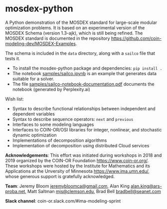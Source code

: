 # mosdex-python

A Python demonstration of the MOSDEX standard for large-scale modular optimization problems.  It is based on an experimental version of the MOSDEX Schema (version 1.3-ajk), which is still being refined.  The MOSDEX standard is documented in the repository https://github.com/coin-modeling-dev/MOSDEX-Examples.

The schema is included in the `data` directory, along with a `sailco` file that tests it.
* To install the mosdex-python package and dependencies: `pip install .`
* The notebook [samples/sailco.ipynb](samples/sailco.ipynb) is an example that generates data suitable for a solver.
* The file [samples/sailco-notebook-documentation.pdf](samples/sailco-notebook-documentation.pdf) documents the notebook (generated by Perplexity.ai) 


Wish list:
* Syntax to describe functional relationships between independent and dependent variables
* Syntax to describe sequence operators: `next` and `previous`
* Interfaces to some modeling languages
* Interfaces to COIN-OR/OSI libraries for integer, nonlinear, and stochastic dynamic optimization
* Implementations of decomposition algorithms
* Implementation of decomposition using distributed Cloud services

**Acknowledgements**: This effort was initiated during workshops in 2018 and 2019 organized by the COIN-OR Foundation https://www.coin-or.org/.  These workshops were hosted by the Institute for Mathematics and its Applications at the Unversity of Minnesota https://www.ima.umn.edu/, whose generous support is gratefully acknowledged.  

**Team**: Jeremy Bloom <jeremybloomca@gmail.com>, Alan King <alan.king@ars-proba.net>, Matt Saltman <mjs@clemson.edu>, Brad Bell <bradbell@seanet.com>

**Slack channel**: coin-or.slack.com/#ima-modeling-sprint
